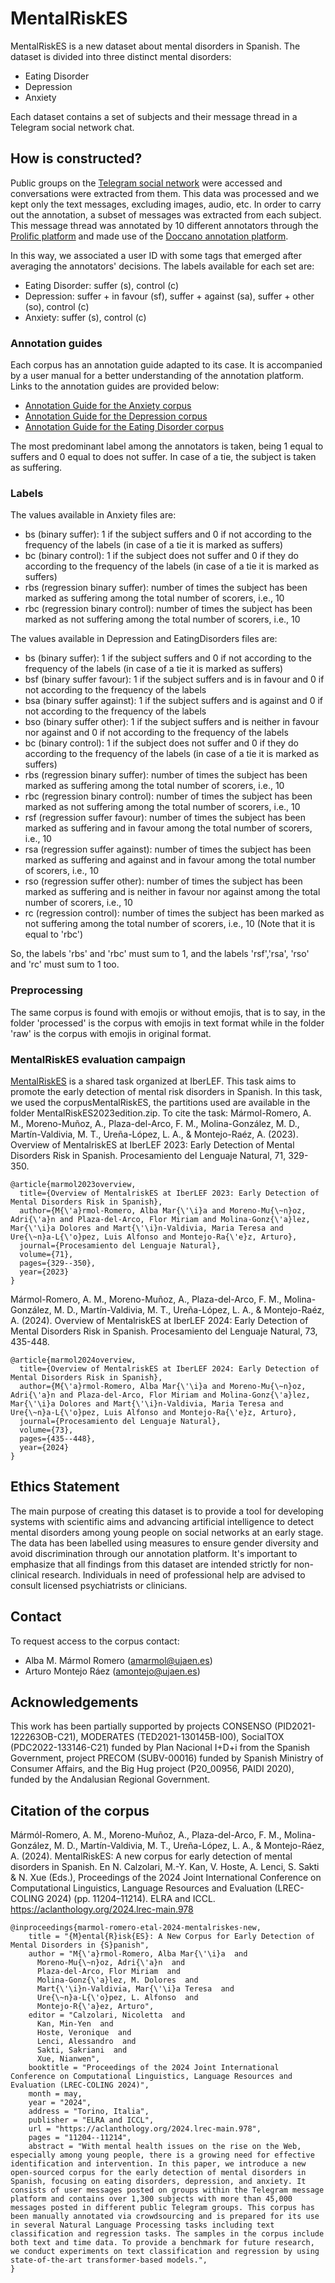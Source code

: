 # MentalRiskES
MentalRiskES is a new dataset about mental disorders in Spanish. The dataset is divided into three distinct mental disorders:
- Eating Disorder
- Depression
- Anxiety
  
Each dataset contains a set of subjects and their message thread in a Telegram social network chat.

## How is constructed?

Public groups on the [Telegram social network](https://telegram.org/) were accessed and conversations were extracted from them. This data was processed and we kept only the text messages, excluding images, audio, etc. 
In order to carry out the annotation, a subset of messages was extracted from each subject. This message thread was annotated by 10 different annotators through the [Prolific platform](https://www.prolific.com/) and made use of the [Doccano annotation platform](https://github.com/doccano/doccano).

In this way, we associated a user ID with some tags that emerged after averaging the annotators' decisions. The labels available for each set are:
- Eating Disorder: suffer (s), control (c)
- Depression: suffer + in favour (sf), suffer + against (sa), suffer + other (so), control (c)
- Anxiety: suffer (s), control (c)
  
### Annotation guides
Each corpus has an annotation guide adapted to its case. It is accompanied by a user manual for a better understanding of the annotation platform. Links to the annotation guides are provided below:
- [Annotation Guide for the Anxiety corpus](https://drive.google.com/file/d/1wpJBWu4mNEw9bmSkX089G67TfNzSkjKX/view?usp=sharing)
- [Annotation Guide for the Depression corpus](https://drive.google.com/file/d/10-18MqgbKhQ91QyhUFOzYsfIugAfBu01/view?usp=drive_link)
- [Annotation Guide for the Eating Disorder corpus](https://drive.google.com/file/d/1RwZrQgcXs5ZwLwa-F-b38UvsnfHYQuzM/view?usp=drive_link)

The most predominant label among the annotators is taken, being 1 equal to suffers and 0 equal to does not suffer. In case of a tie, the subject is taken as suffering.

### Labels
The values available in Anxiety files are:
- bs (binary suffer): 1 if the subject suffers and 0 if not according to the frequency of the labels (in case of a tie it is marked as suffers)
- bc (binary control): 1 if the subject does not suffer and 0 if they do according to the frequency of the labels (in case of a tie it is marked as suffers)
- rbs (regression binary suffer): number of times the subject has been marked as suffering among the total number of scorers, i.e., 10
- rbc (regression binary control): number of times the subject has been marked as not suffering among the total number of scorers, i.e., 10

The values available in Depression and EatingDisorders files are: 
- bs (binary suffer): 1 if the subject suffers and 0 if not according to the frequency of the labels (in case of a tie it is marked as suffers)
- bsf (binary suffer favour): 1 if the subject suffers and is in favour and 0 if not according to the frequency of the labels
- bsa (binary suffer against): 1 if the subject suffers and is against and 0 if not according to the frequency of the labels
- bso (binary suffer other):  1 if the subject suffers and is neither in favour nor against and 0 if not according to the frequency of the labels
- bc (binary control): 1 if the subject does not suffer and 0 if they do according to the frequency of the labels (in case of a tie it is marked as suffers)
- rbs (regression binary suffer): number of times the subject has been marked as suffering among the total number of scorers, i.e., 10
- rbc (regression binary control): number of times the subject has been marked as not suffering among the total number of scorers, i.e., 10
- rsf (regression suffer favour): number of times the subject has been marked as suffering and in favour among the total number of scorers, i.e., 10
- rsa (regression suffer against): number of times the subject has been marked as suffering and against and in favour among the total number of scorers, i.e., 10
- rso (regression suffer other): number of times the subject has been marked as suffering and is neither in favour nor against among the total number of scorers, i.e., 10
- rc (regression control): number of times the subject has been marked as not suffering among the total number of scorers, i.e., 10 (Note that it is equal to 'rbc')

So, the labels 'rbs' and 'rbc' must sum to 1, and the labels 'rsf','rsa', 'rso' and 'rc' must sum to 1 too.

### Preprocessing
The same corpus is found with emojis or without emojis, that is to say, in the folder 'processed' is the corpus with emojis in text format while in the folder 'raw' is the corpus with emojis in original format.

### MentalRiskES evaluation campaign
[MentalRiskES](https://sites.google.com/view/mentalriskes) is a shared task organized at IberLEF. This task aims to promote the early detection of mental risk disorders in Spanish. In this task, we used the corpusMentalRiskES, the partitions used are available in the folder MentalRiskES2023edition.zip. To cite the task: 
Mármol-Romero, A. M., Moreno-Muñoz, A., Plaza-del-Arco, F. M., Molina-González, M. D., Martín-Valdivia, M. T., Ureña-López, L. A., & Montejo-Raéz, A. (2023). Overview of MentalriskES at IberLEF 2023: Early Detection of Mental Disorders Risk in Spanish. Procesamiento del Lenguaje Natural, 71, 329-350.
```
@article{marmol2023overview,
  title={Overview of MentalriskES at IberLEF 2023: Early Detection of Mental Disorders Risk in Spanish},
  author={M{\'a}rmol-Romero, Alba Mar{\'\i}a and Moreno-Mu{\~n}oz, Adri{\'a}n and Plaza-del-Arco, Flor Miriam and Molina-Gonz{\'a}lez, Mar{\'\i}a Dolores and Mart{\'\i}n-Valdivia, Maria Teresa and Ure{\~n}a-L{\'o}pez, Luis Alfonso and Montejo-Ra{\'e}z, Arturo},
  journal={Procesamiento del Lenguaje Natural},
  volume={71},
  pages={329--350},
  year={2023}
}
```
Mármol-Romero, A. M., Moreno-Muñoz, A., Plaza-del-Arco, F. M., Molina-González, M. D., Martín-Valdivia, M. T., Ureña-López, L. A., & Montejo-Raéz, A. (2024). Overview of MentalriskES at IberLEF 2024: Early Detection of Mental Disorders Risk in Spanish. Procesamiento del Lenguaje Natural, 73, 435-448.
```
@article{marmol2024overview,
  title={Overview of MentalriskES at IberLEF 2024: Early Detection of Mental Disorders Risk in Spanish},
  author={M{\'a}rmol-Romero, Alba Mar{\'\i}a and Moreno-Mu{\~n}oz, Adri{\'a}n and Plaza-del-Arco, Flor Miriam and Molina-Gonz{\'a}lez, Mar{\'\i}a Dolores and Mart{\'\i}n-Valdivia, Maria Teresa and Ure{\~n}a-L{\'o}pez, Luis Alfonso and Montejo-Ra{\'e}z, Arturo},
  journal={Procesamiento del Lenguaje Natural},
  volume={73},
  pages={435--448},
  year={2024}
}
```

## Ethics Statement
The main purpose of creating this dataset is to provide a tool for developing systems with scientific aims and advancing artificial intelligence to detect mental disorders among young people on social networks at an early stage. The data has been labelled using measures to ensure gender diversity and avoid discrimination through our annotation platform. It's important to emphasize that all findings from this dataset are intended strictly for non-clinical research. Individuals in need of professional help are advised to consult licensed psychiatrists or clinicians.

## Contact
To request access to the corpus contact:
- Alba M. Mármol Romero (amarmol@ujaen.es)
- Arturo Montejo Ráez (amontejo@ujaen.es)

## Acknowledgements
This work has been partially supported by projects CONSENSO (PID2021-122263OB-C21), MODERATES (TED2021-130145B-I00), SocialTOX (PDC2022-133146-C21) funded by Plan Nacional I+D+i from the Spanish Government, project PRECOM (SUBV-00016) funded by Spanish Ministry of Consumer Affairs, and the Big Hug project (P20\_00956, PAIDI 2020), funded by the Andalusian Regional Government.

## Citation of the corpus
Mármól-Romero, A. M., Moreno-Muñoz, A., Plaza-del-Arco, F. M., Molina-González, M. D., Martín-Valdivia, M. T., Ureña-López, L. A., & Montejo-Ráez, A. (2024). MentalRiskES: A new corpus for early detection of mental disorders in Spanish. En N. Calzolari, M.-Y. Kan, V. Hoste, A. Lenci, S. Sakti & N. Xue (Eds.), Proceedings of the 2024 Joint International Conference on Computational Linguistics, Language Resources and Evaluation (LREC-COLING 2024) (pp. 11204–11214). ELRA and ICCL. 
https://aclanthology.org/2024.lrec-main.978

```
@inproceedings{marmol-romero-etal-2024-mentalriskes-new,
    title = "{M}ental{R}isk{ES}: A New Corpus for Early Detection of Mental Disorders in {S}panish",
    author = "M{\'a}rmol-Romero, Alba Mar{\'\i}a  and
      Moreno-Mu{\~n}oz, Adri{\'a}n  and
      Plaza-del-Arco, Flor Miriam  and
      Molina-Gonz{\'a}lez, M. Dolores  and
      Mart{\'\i}n-Valdivia, Mar{\'\i}a Teresa  and
      Ure{\~n}a-L{\'o}pez, L. Alfonso  and
      Montejo-R{\'a}ez, Arturo",
    editor = "Calzolari, Nicoletta  and
      Kan, Min-Yen  and
      Hoste, Veronique  and
      Lenci, Alessandro  and
      Sakti, Sakriani  and
      Xue, Nianwen",
    booktitle = "Proceedings of the 2024 Joint International Conference on Computational Linguistics, Language Resources and Evaluation (LREC-COLING 2024)",
    month = may,
    year = "2024",
    address = "Torino, Italia",
    publisher = "ELRA and ICCL",
    url = "https://aclanthology.org/2024.lrec-main.978",
    pages = "11204--11214",
    abstract = "With mental health issues on the rise on the Web, especially among young people, there is a growing need for effective identification and intervention. In this paper, we introduce a new open-sourced corpus for the early detection of mental disorders in Spanish, focusing on eating disorders, depression, and anxiety. It consists of user messages posted on groups within the Telegram message platform and contains over 1,300 subjects with more than 45,000 messages posted in different public Telegram groups. This corpus has been manually annotated via crowdsourcing and is prepared for its use in several Natural Language Processing tasks including text classification and regression tasks. The samples in the corpus include both text and time data. To provide a benchmark for future research, we conduct experiments on text classification and regression by using state-of-the-art transformer-based models.",
}

```

